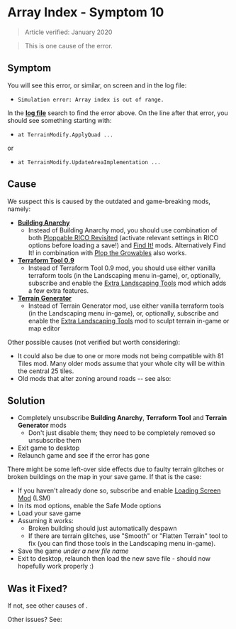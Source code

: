 # Array Index - Symptom 10

> Article verified: January 2020

> This is one cause of the [](Simulation-error-Array-index-is-out-of-range.md) error.

## Symptom

You will see this error, or similar, on screen and in the log file:

* `Simulation error: Array index is out of range.`

In the [**log file**](Share-your-Cities-Skylines-log-file.md) search to find the error above. On the line after that
error, you should see something starting with:

* `at TerrainModify.ApplyQuad ...`

or

* `at TerrainModify.UpdateAreaImplementation ...`

## Cause

We suspect this is caused by the outdated and game-breaking mods, namely:

* **[Building Anarchy](https://steamcommunity.com/sharedfiles/filedetails/?id=912329352)**
    * Instead of Building Anarchy mod, you should use combination of
      both [Ploppable RICO Revisited](https://steamcommunity.com/sharedfiles/filedetails/?id=2016920607) (activate
      relevant settings in RICO options before loading a save!)
      and [Find It!](https://steamcommunity.com/sharedfiles/filedetails/?id=837734529) mods. Alternatively Find It! in
      combination with [Plop the Growables](https://steamcommunity.com/sharedfiles/filedetails/?id=924884948) also
      works.
* **[Terraform Tool 0.9](https://steamcommunity.com/sharedfiles/filedetails/?id=411095553)**
    * Instead of Terraform Tool 0.9 mod, you should use either vanilla terraform tools (in the Landscaping menu
      in-game), or, optionally, subscribe and enable
      the [Extra Landscaping Tools](https://steamcommunity.com/sharedfiles/filedetails/?id=502750307) mod which adds a
      few extra features.
* **[Terrain Generator](https://steamcommunity.com/sharedfiles/filedetails/?id=453425585)**
    * Instead of Terrain Generator mod, use either vanilla terraform tools (in the Landscaping menu in-game), or,
      optionally, subscribe and enable
      the [Extra Landscaping Tools](https://steamcommunity.com/sharedfiles/filedetails/?id=502750307) mod to sculpt
      terrain in-game or map editor

Other possible causes (not verified but worth considering):

* It could also be due to one or more mods not being compatible with 81 Tiles mod. Many older mods assume that your
  whole city will be within the central 25 tiles.
* Old mods that alter zoning around roads -- see also: [](Array-Index---Symptom-5.md)

## Solution

* Completely unsubscribe **Building Anarchy**, **Terraform Tool** and **Terrain Generator** mods
    * Don't just disable them; they need to be completely removed so unsubscribe them
* Exit game to desktop
* Relaunch game and see if the error has gone

There might be some left-over side effects due to faulty terrain glitches or broken buildings on the map in your save
game. If that is the case:

* If you haven't already done so, subscribe and
  enable [Loading Screen Mod](https://steamcommunity.com/sharedfiles/filedetails/?id=667342976) (LSM)
* In its mod options, enable the Safe Mode options
* Load your save game
* Assuming it works:
    * Broken building should just automatically despawn
    * If there are terrain glitches, use "Smooth" or "Flatten Terrain" tool to fix (you can find those tools in the
      Landscaping menu in-game).
* Save the game _under a new file name_
* Exit to desktop, relaunch then load the new save file - should now hopefully work properly :)

## Was it Fixed?

If not, see other causes of [](Simulation-error-Array-index-is-out-of-range.md).

Other issues? See: [](Troubleshooting.md)